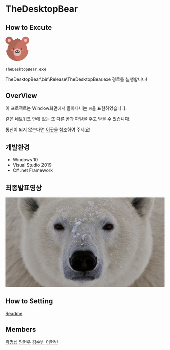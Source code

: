 # TheDesktopBear

## How to Excute
<img src="./TheDesktopBear/TheDesktopBear/resource/img/bear.png" width="15%" height="auto"> 

`TheDesktopBear.exe`

TheDesktopBear\bin\Release\TheDesktopBear.exe 경로를 실행합니다!

## OverView
이 프로젝트는 Window화면에서 돌아다니는 `곰`을 표현하였습니다.

같은 네트워크 안에 있는 또 다른 곰과 파일을 주고 받을 수 있습니다.

통신이 되지 않는다면 [이곳](#how-to-setting)을 참조하여 주세요!

## 개발환경
- Windows 10
- Visual Studio 2019
- C# .net Framework
  
## 최종발표영상
<img src="./TheDesktopBear/TheDesktopBear/resource/img/ETC/polar_bear.jpg" height="auto"> 

## How to Setting
[Readme](./how_to_setting/Readme.md)

## Members
[곽명섭](https://github.com/myungsup1250)
[임현우](https://github.com/IHW213)
[김수빈](https://github.com/kimziou77)
[이현빈](https://github.com/Phaskal)




